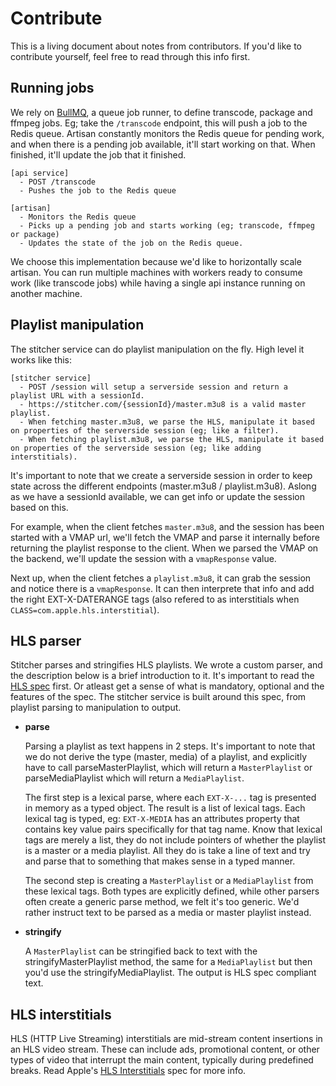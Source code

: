 # Contribute

This is a living document about notes from contributors. If you'd like to contribute yourself, feel free to read through this info first.

## Running jobs

We rely on [BullMQ](https://docs.bullmq.io/), a queue job runner, to define transcode, package and ffmpeg jobs. Eg; take the `/transcode` endpoint, this will push a job to the Redis queue. Artisan constantly monitors the Redis queue for pending work, and when there is a pending job available, it'll start working on that. When finished, it'll update the job that it finished.

```
[api service]
  - POST /transcode
  - Pushes the job to the Redis queue

[artisan]
  - Monitors the Redis queue
  - Picks up a pending job and starts working (eg; transcode, ffmpeg or package)
  - Updates the state of the job on the Redis queue.
```

We choose this implementation because we'd like to horizontally scale artisan. You can run multiple machines with workers ready to consume work (like transcode jobs) while having a single api instance running on another machine.

## Playlist manipulation

The stitcher service can do playlist manipulation on the fly. High level it works like this:

```
[stitcher service]
  - POST /session will setup a serverside session and return a playlist URL with a sessionId.
  - https://stitcher.com/{sessionId}/master.m3u8 is a valid master playlist.
  - When fetching master.m3u8, we parse the HLS, manipulate it based on properties of the serverside session (eg; like a filter).
  - When fetching playlist.m3u8, we parse the HLS, manipulate it based on properties of the serverside session (eg; like adding interstitials).
```

It's important to note that we create a serverside session in order to keep state across the different endpoints (master.m3u8 / playlist.m3u8). Aslong as we have a sessionId available, we can get info or update the session based on this.

For example, when the client fetches `master.m3u8`, and the session has been started with a VMAP url, we'll fetch the VMAP and parse it internally before returning the playlist response to the client. When we parsed the VMAP on the backend, we'll update the session with a `vmapResponse` value.

Next up, when the client fetches a `playlist.m3u8`, it can grab the session and notice there is a `vmapResponse`. It can then interprete that info and add the right EXT-X-DATERANGE tags (also refered to as interstitials when `CLASS=com.apple.hls.interstitial`).

## HLS parser

Stitcher parses and stringifies HLS playlists. We wrote a custom parser, and the description below is a brief introduction to it. It's important to read the [HLS spec](https://datatracker.ietf.org/doc/html/draft-pantos-hls-rfc8216bis) first. Or atleast get a sense of what is mandatory, optional and the features of the spec. The stitcher service is built around this spec, from playlist parsing to manipulation to output.

- **parse**

  Parsing a playlist as text happens in 2 steps. It's important to note that we do not derive the type (master, media) of a playlist, and explicitly have to call parseMasterPlaylist, which will return a `MasterPlaylist` or parseMediaPlaylist which will return a `MediaPlaylist`.

  The first step is a lexical parse, where each `EXT-X-...` tag is presented in memory as a typed object. The result is a list of lexical tags. Each lexical tag is typed, eg: `EXT-X-MEDIA` has an attributes property that contains key value pairs specifically for that tag name. Know that lexical tags are merely a list, they do not include pointers of whether the playlist is a master or a media playlist. All they do is take a line of text and try and parse that to something that makes sense in a typed manner.

  The second step is creating a `MasterPlaylist` or a `MediaPlaylist` from these lexical tags. Both types are explicitly defined, while other parsers often create a generic parse method, we felt it's too generic. We'd rather instruct text to be parsed as a media or master playlist instead.

- **stringify**

  A `MasterPlaylist` can be stringified back to text with the stringifyMasterPlaylist method, the same for a `MediaPlaylist` but then you'd use the stringifyMediaPlaylist. The output is HLS spec compliant text.

## HLS interstitials

HLS (HTTP Live Streaming) interstitials are mid-stream content insertions in an HLS video stream. These can include ads, promotional content, or other types of video that interrupt the main content, typically during predefined breaks. Read Apple's [HLS Interstitials](https://developer.apple.com/streaming/GettingStartedWithHLSInterstitials.pdf) spec for more info.